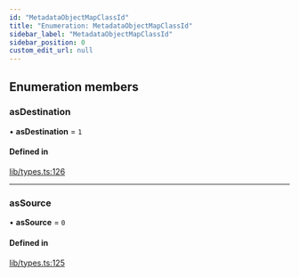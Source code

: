 ```yaml
---
id: "MetadataObjectMapClassId"
title: "Enumeration: MetadataObjectMapClassId"
sidebar_label: "MetadataObjectMapClassId"
sidebar_position: 0
custom_edit_url: null
---
```


## Enumeration members

### asDestination

• **asDestination** = `1`

#### Defined in

[lib/types.ts:126](https://github.com/ttshivers/mapper/blob/efc4cb9d/packages/core/src/lib/types.ts#L126)

___

### asSource

• **asSource** = `0`

#### Defined in

[lib/types.ts:125](https://github.com/ttshivers/mapper/blob/efc4cb9d/packages/core/src/lib/types.ts#L125)
